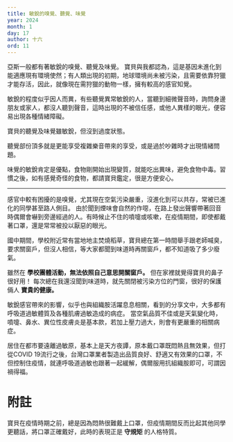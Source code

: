 ```yaml
---
title: 敏銳的嗅覺、聽覺、味覺
year: 2024
month: 1
day: 17
author: 十六
ord: 11
---
```


亞斯一般都有著敏銳的嗅覺、聽覺及味覺。
寶貝與我都認為，這是基因未進化到能適應現有環境使然；有人類出現的初期，地球環境尚未被污染，且需要依靠狩獵才能存活，因此，就像現在需狩獵的動物一樣，擁有較高的感官知覺。

敏銳的程度似乎因人而異，有些聽覺異常敏銳的人，當聽到細微聲音時，詢問身邊朋友或家人，都沒人聽到聲音，這時出現的不被信任感，或他人異樣的眼光，便容易出現各種情緒障礙。

寶貝的聽覺及味覺雖敏銳，但沒到過度狀態。

聽覺部份頂多就是更能享受複雜樂音帶來的享受，或是過於吵雜時才出現情緒問題。

味覺的敏銳肯定是優點，食物剛開始出現變質，就能吃出異味，避免食物中毒。習慣之後，如有感覺奇怪的食物，都請寶貝鑑定，很是方便安心。

---

感官中較有困擾的是嗅覺，尤其現在空氣污染嚴重，沒進化到可以共存，常被已進化的同學甚至路人側目。
由於聞到煙味會自然的作噁，在路上發出聲響帶著回音時偶爾會嚇到旁邊經過的人。有時候止不住的噴嚏或咳嗽，在疫情期間，即使都戴著口罩，還是常常被投以厭惡的眼光。

國中期間，學校附近常有當地地主焚燒稻草，寶貝總在第一時間舉手跟老師喊臭，要求關窗戶，但沒人相信，等大家都聞到味道時再關窗戶，都不知道吸了多少廢氣。

雖然在 **學校團體活動，無法依照自己意思開關窗戶。**
但在家裡就覺得寶貝的鼻子很好用！
每次總在我還沒聞到味道時，就先關閉被污染方位的門窗，很好的保護倆人 __寶貴的健康。__

敏銳感官帶來的影響，似乎也與組織胺活躍息息相關，看到的分享文中，大多都有呼吸道過敏體質及各種肌膚過敏造成的病症。
當空氣品質不佳或是天氣變化時，噴嚏、鼻水、異位性皮膚炎是基本款，若加上壓力過大，則會有更嚴重的相關病症。

居住在都市要遠離過敏原，基本上是天方夜譚，原本戴口罩既悶熱且無效果，但打從COVID 19流行之後，台灣口罩業者製造出品質良好、舒適又有效果的口罩，不但控制住疫情，就連呼吸道過敏也跟著一起緩解，偶爾服用抗組織胺即可，可謂因禍得福。

# 附註
寶貝在疫情時期之前，總是因為悶熱很難戴上口罩，但疫情期間反而比起其他同學更聽話，將口罩正確戴好，此時的表現正是 **守規矩** 的人格特質。